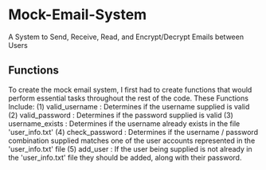 # Mock-Email-System
 A System to Send, Receive, Read, and Encrypt/Decrypt Emails between Users

## Functions
To create the mock email system, I first had to create functions that would perform essential tasks throughout the rest of the code.
These Functions Include:
(1) valid_username : Determines if the username supplied is valid
(2) valid_password : Determines if the password supplied is valid
(3) username_exists : Determines if the username already exists in the file 'user_info.txt'
(4) check_password : Determines if the username / password combination supplied matches one of the user accounts represented in the 'user_info.txt' file
(5) add_user : If the user being supplied is not already in the 'user_info.txt' file they should be added, along with their password.
